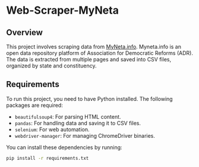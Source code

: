 # Web-Scraper-MyNeta

## Overview

This project involves scraping data from [MyNeta.info](https://myneta.info/LokSabha2024/). Myneta.info is an open data repository platform of Association for Democratic Reforms (ADR). The data is extracted from multiple pages and saved into CSV files, organized by state and constituency.

## Requirements

To run this project, you need to have Python installed. The following packages are required:

- `beautifulsoup4`: For parsing HTML content.
- `pandas`: For handling data and saving it to CSV files.
- `selenium`: For web automation.
- `webdriver-manager`: For managing ChromeDriver binaries.

You can install these dependencies by running:

```sh
pip install -r requirements.txt
